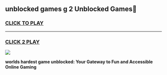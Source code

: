 
## unblocked games g 2 Unblocked Games👋
<h3>
<a href="https://premium.freeplayer.one?title=unblocked_games_g_2&ref=16F">CLICK TO PLAY</a></h3>
<hr>

<h3>
<a href="https://premium.freeplayer.one?title=unblocked_games_g_2&ref=16F">CLICK 2 PLAY</a>
  
</h3>

<a href="https://premium.freeplayer.one?title=unblocked_games_g_2&ref=16F/"><img src="https://clearcache.store/games.png"></a>


**worlds hardest game unblocked: Your Gateway to Fun and Accessible Online Gaming**

